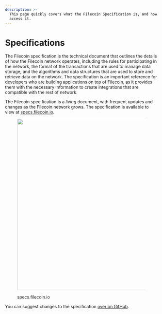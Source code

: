 ```yaml
---
description: >-
  This page quickly covers what the Filecoin Specification is, and how you can
  access it.
---
```


# Specifications

The Filecoin specification is the technical document that outlines the details of how the Filecoin network operates, including the rules for participating in the network, the format of the transactions that are used to manage data storage, and the algorithms and data structures that are used to store and retrieve data on the network. The specification is an important reference for developers who are building applications on top of Filecoin, as it provides them with the necessary information to create integrations that are compatible with the rest of network.

The Filecoin specification is a _living_ document, with frequent updates and changes as the Filecoin network grows. The specification is available to view at [specs.filecoin.io](https://spec.filecoin.io/).

<figure><img src="broken-reference" alt="" width="563"><figcaption><p>specs.filecoin.io</p></figcaption></figure>

You can suggest changes to the specification [over on GitHub](https://github.com/filecoin-project/specs).
